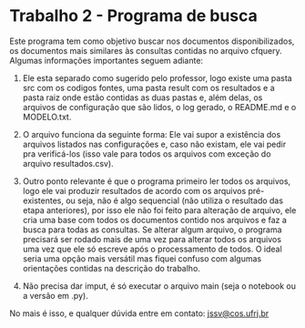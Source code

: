 # Trabalho 2 - Programa de busca

Este programa tem como objetivo buscar nos documentos disponibilizados, os documentos mais similares às consultas contidas no arquivo cfquery. Algumas informações importantes seguem adiante:

1) Ele esta separado como sugerido pelo professor, logo existe uma pasta src com os codigos fontes, uma pasta result com os resultados e a pasta raiz onde estão contidas as duas pastas e, além delas, os arquivos de configuração que são lidos, o log gerado, o README.md e o MODELO.txt.

2) O arquivo funciona da seguinte forma: Ele vai supor a existência dos arquivos listados nas configurações e, caso não existam, ele vai pedir pra verificá-los (isso vale para todos os arquivos com exceção do arquivo resultados.csv). 

3) Outro ponto relevante é que o programa primeiro ler todos os arquivos, logo ele vai produzir resultados de acordo com os arquivos pré-existentes, ou seja, não é algo sequencial (não utiliza o resultado das etapa anteriores), por isso ele não foi feito para alteração de arquivo, ele cria uma base com todos os documentos contido nos arquivos e faz a busca para todas as consultas. Se alterar algum arquivo, o programa precisará ser rodado mais de uma vez para alterar todos os arquivos uma vez que ele só escreve após o processamento de todos. O ideal seria uma opção mais versátil mas fiquei confuso com algumas orientações contidas na descrição do trabalho.

4) Não precisa dar imput, é só executar o arquivo main (seja o notebook ou a versão em .py).

No mais é isso, e qualquer dúvida entre em contato: jssv@cos.ufrj.br
